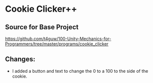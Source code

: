 # Cookie Clicker++

## Source for Base Project
https://github.com/t4guw/100-Unity-Mechanics-for-Programmers/tree/master/programs/cookie_clicker

## Changes:
- I added a button and text to change the 0 to a 100 to the side of the cookie.
